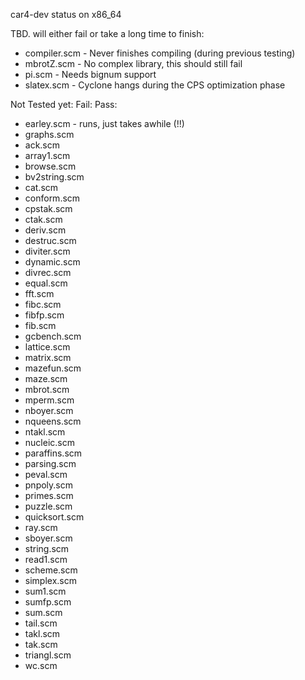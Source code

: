 car4-dev status on x86_64

TBD. will either fail or take a long time to finish:
- compiler.scm - Never finishes compiling (during previous testing)
- mbrotZ.scm - No complex library, this should still fail
- pi.scm - Needs bignum support
- slatex.scm - Cyclone hangs during the CPS optimization phase

Not Tested yet:
Fail:
Pass:
- earley.scm - runs, just takes awhile (!!)
- graphs.scm
- ack.scm
- array1.scm
- browse.scm
- bv2string.scm
- cat.scm
- conform.scm
- cpstak.scm
- ctak.scm
- deriv.scm
- destruc.scm
- diviter.scm
- dynamic.scm
- divrec.scm
- equal.scm
- fft.scm
- fibc.scm
- fibfp.scm
- fib.scm
- gcbench.scm
- lattice.scm
- matrix.scm
- mazefun.scm
- maze.scm
- mbrot.scm
- mperm.scm
- nboyer.scm
- nqueens.scm
- ntakl.scm
- nucleic.scm
- paraffins.scm
- parsing.scm
- peval.scm
- pnpoly.scm
- primes.scm
- puzzle.scm
- quicksort.scm
- ray.scm
- sboyer.scm
- string.scm
- read1.scm
- scheme.scm
- simplex.scm
- sum1.scm
- sumfp.scm
- sum.scm
- tail.scm
- takl.scm
- tak.scm
- triangl.scm
- wc.scm
